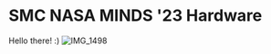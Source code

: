 # SMC NASA MINDS '23 Hardware
Hello there! :)
![IMG_1498](https://user-images.githubusercontent.com/19840760/224315198-c74bb8ee-8ec7-4c57-a928-fdf27900bcb6.jpeg)
